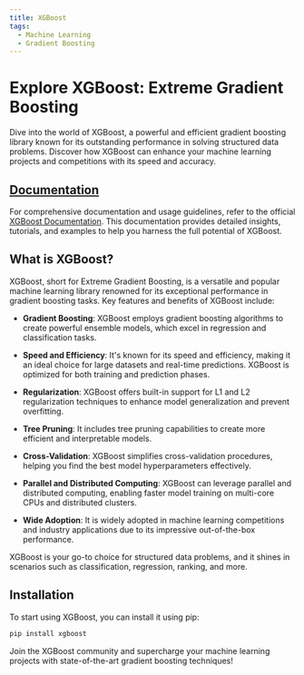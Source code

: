 ```yaml
---
title: XGBoost
tags:
  - Machine Learning
  - Gradient Boosting
---
```


# Explore XGBoost: Extreme Gradient Boosting

Dive into the world of XGBoost, a powerful and efficient gradient boosting library known for its outstanding performance in solving structured data problems. Discover how XGBoost can enhance your machine learning projects and competitions with its speed and accuracy.

## [Documentation](https://xgboost.readthedocs.io/en/latest/)

For comprehensive documentation and usage guidelines, refer to the official [XGBoost Documentation](https://xgboost.readthedocs.io/en/latest/). This documentation provides detailed insights, tutorials, and examples to help you harness the full potential of XGBoost.

## What is XGBoost?

XGBoost, short for Extreme Gradient Boosting, is a versatile and popular machine learning library renowned for its exceptional performance in gradient boosting tasks. Key features and benefits of XGBoost include:

- **Gradient Boosting**: XGBoost employs gradient boosting algorithms to create powerful ensemble models, which excel in regression and classification tasks.

- **Speed and Efficiency**: It's known for its speed and efficiency, making it an ideal choice for large datasets and real-time predictions. XGBoost is optimized for both training and prediction phases.

- **Regularization**: XGBoost offers built-in support for L1 and L2 regularization techniques to enhance model generalization and prevent overfitting.

- **Tree Pruning**: It includes tree pruning capabilities to create more efficient and interpretable models.

- **Cross-Validation**: XGBoost simplifies cross-validation procedures, helping you find the best model hyperparameters effectively.

- **Parallel and Distributed Computing**: XGBoost can leverage parallel and distributed computing, enabling faster model training on multi-core CPUs and distributed clusters.

- **Wide Adoption**: It is widely adopted in machine learning competitions and industry applications due to its impressive out-of-the-box performance.

XGBoost is your go-to choice for structured data problems, and it shines in scenarios such as classification, regression, ranking, and more.

## Installation

To start using XGBoost, you can install it using pip:

```bash
pip install xgboost
```

Join the XGBoost community and supercharge your machine learning projects with state-of-the-art gradient boosting techniques!